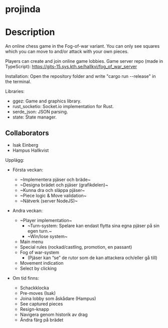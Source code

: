 # projinda

# Description 
An online chess game in the Fog-of-war variant. You can only see squares which you can move to and/or attack with your own pieces.

Players can create and join online game lobbies.
Game server repo (made in TypeScript): https://gits-15.sys.kth.se/hallkvi/fog_of_war_server

Installation: Open the repository folder and write "cargo run --release" in the terminal.

Libraries:
* ggez: Game and graphics library.
* rust_socketio: Socket.io implementation for Rust.
* serde_json: JSON parsing.
* state: State manager.

## Collaborators
* Isak Einberg
* Hampus Hallkvist

Upplägg:

* Första veckan:
  * ~Implementera pjäser och bräde~
  * ~Designa brädet och pjäser (grafikdelen)~
  * ~Kunna dra och släppa pjäser~
  * ~Piece logic & Move validation~
  * ~Nätverk (server NodeJS)~

* Andra veckan:
  * ~Player implementation~
    * ~Turn-system: Spelare kan endast flytta sina egna pjäser på sin egen turn.~
    * ~Win/lose system~
  * Main menu
  * Special rules (rockad/castling, promotion, en passant)
  * Fog of war-system
    * (Pjäser kan “se” de rutor som de kan attackera och/eller gå till)
  * Movement indication
  * Select by clicking
  
  
* Om tid finns:
  * Schackklocka
  * Pre-moves (Isak)
  * Joina lobby som åskådare (Hampus)
  * See captured pieces
  * Resign-knapp
  * Navigera genom historik av drag
  * Ändra färg på brädet
